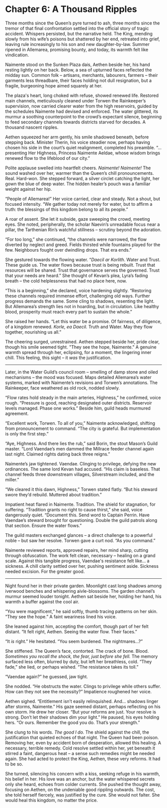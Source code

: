 # Chapter 6: A Thousand Ripples

Three months since the Queen’s pyre turned to ash, three months since the tremor of that final confrontation settled into the official story of tragic accident. Whispers persisted, but the narrative held. The King, mending slowly from his wife’s poisons but shattered by her end, retreated into grief, leaving rule increasingly to his son and new daughter-by-law. Summer ripened in Allemarea, promising bounty, and today, its warmth felt like vindication.

Naimente stood on the Sunken Plaza dais, Aethen beside her, his hand resting lightly on her back. Below, a sea of upturned faces reflected the midday sun. Common folk – artisans, merchants, labourers, farmers – their garments less threadbare, their faces holding not dull resignation, but a fragile, burgeoning hope aimed squarely at her.

The plaza's heart, long choked with refuse, showed renewed life. Restored main channels, meticulously cleaned under Torwen the Rainkeeper’s supervision, now carried clearer water from the high reservoirs, guided by the schedules Naimente had devised and enforced. The water glittered, its murmur a soothing counterpoint to the crowd’s expectant silence, beginning to feed secondary channels towards districts starved for decades. A thousand nascent ripples.

Aethen squeezed her arm gently, his smile shadowed beneath, before stepping back. Minister Therin, his voice steadier now, perhaps having chosen his side in the court’s quiet realignment, completed his preamble. “…presenting Her Highness, Princess Naimente Aeldae, whose wisdom brings renewed flow to the lifeblood of our city.”

Polite applause swelled into heartfelt cheers. *Naimente! Naimente!* The sound washed over her, warmer than the Queen’s chill pronouncements. Real. Hard-won. She stepped forward, a silver circlet catching the light, her gown the blue of deep water. The hidden healer’s pouch was a familiar weight against her hip.

“People of Allemarea!” Her voice carried, clear and steady. Not a shout, but focused intensity. “We gather today not merely for water, but to affirm a truth: the blessings of this kingdom belong to all its people.”

A roar of assent. She let it subside, gaze sweeping the crowd, meeting eyes. She noted, peripherally, the scholar Naevin’s unreadable focus near a pillar, the Tarthenian Rin’s watchful stillness – scrutiny beyond the adoration.

“For too long,” she continued, “the channels were narrowed, the flow diverted by neglect and greed. Fields thirsted while fountains played for the few. Neighbours fought over dwindling drops. That era ends.”

She gestured towards the flowing water. “*Daecil ar Korlith*. Water and Trust. These guide us. The water flows because trust is being rebuilt. Trust that resources will be shared. Trust that governance serves the governed. Trust that your needs are heard.” She thought of Kevan’s plea, Lyra’s fading breath – the cold helplessness that had no place here, now.

“This is a beginning,” she declared, voice hardening slightly. “Restoring these channels required immense effort, challenging old ways. Further progress demands the same. Some cling to shadows, resenting the light. But Allemarea’s strength lies not in hoarding, but in circulation. Like healthy blood, prosperity must reach every part to sustain the whole.”

She raised her hands. “Let this water be a promise. Of fairness, of diligence, of a kingdom renewed. *Korle, ea Daecil.* Truth and Water. May they flow together, nourishing us all.”

The cheering surged, unrestrained. Aethen stepped beside her, pride clear, though his smile seemed tight. "They see the hope, Naimente." A genuine warmth spread through her, eclipsing, for a moment, the lingering inner chill. This feeling, this sight – it *was* the justification.

***

Later, in the Water Guild’s council room – smelling of damp stone and oiled mechanisms – the mood was focused. Maps detailed Allemarea’s water systems, marked with Naimente’s revisions and Torwen’s annotations. The Rainkeeper, face weathered as old rock, nodded slowly.

“Flow rates hold steady in the main arteries, Highness,” he confirmed, voice rough. “Pressure is good, reaching designated outer districts. Reservoir levels managed. Phase one works.” Beside him, guild heads murmured agreement.

“Excellent work, Torwen. To all of you,” Naimente acknowledged, shifting from pronouncement to command. “The city is grateful. But implementation is only the first step.”

“Aye, Highness. And there lies the rub,” said Borin, the stout Mason’s Guild master. “Lord Vaendae’s men dammed the Millrace feeder channel again last night. Claimed rights dating back three reigns.”

Naimente’s jaw tightened. Vaendae. Clinging to privilege, defying the new ordinances. The same lord Kevan had accused. “His claim is baseless. That channel feeds three downstream villages, Silverstream included, and the miller.”

“We cleared it this dawn, Highness,” Torwen stated flatly. “But his steward swore they’d rebuild. Muttered about tradition.”

Impatient heat flared in Naimente. Tradition. The shield for stagnation, for suffering. “Tradition grants no right to cause thirst,” she said, voice dangerously quiet. “Document this. Send word to Captain Perrin. Have Vaendae’s steward brought for questioning. Double the guild patrols along that section. Ensure the water flows.”

The guild masters exchanged glances – a direct challenge to a powerful noble – but saw her resolve. Torwen gave a curt nod. “As you command.”

Naimente reviewed reports, approved repairs, her mind sharp, cutting through obfuscation. The work felt clean, necessary – healing on a grand scale. Against this tangible progress, Vaendae's resistance felt like… a sickness. A chill clarity settled over her, pushing sentiment aside. Sickness needed excision. For the greater good.

***

Night found her in their private garden. Moonlight cast long shadows among iverwood benches and whispering aivle-blossoms. The garden channel’s murmur seemed louder tonight. Aethen sat beside her, holding her hand, his warmth a buffer against the cool air.

“You were magnificent,” he said softly, thumb tracing patterns on her skin. “They see the hope.” A faint weariness lined his voice.

She leaned against him, accepting the comfort, though part of her felt distant. “It felt right, Aethen. Seeing the water flow. Their faces.”

“It *is* right.” He hesitated. “You seem burdened. The nightmares…?”

She stiffened. The Queen’s face, contorted. The crack of bone. Blood. *Sometimes you recall the shock, the fear, just before she fell.* The memory surfaced less often, blurred by duty, but left her breathless, cold. “They fade,” she lied, or perhaps wished. “The resistance takes its toll.”

“Vaendae again?” he guessed, jaw tight.

She nodded. “He obstructs the water. Clings to privilege while others suffer. How can they not see the necessity?” Impatience roughened her voice.

Aethen sighed. “Entitlement isn’t easily relinquished. And… shadows linger after storms, Naimente.” His gaze seemed distant, perhaps reflecting on his own storm. He drew her closer. “But your reforms are just. Your resolve is strong. Don’t let their shadows dim your light.” He paused, his eyes holding hers. “Or ours. Remember the good you do. That’s your strength.”

She clung to his words. *The good I do.* The shield against the chill, the justification that quieted echoes of that night. The Queen had been poison. Removing her, even by accident born of desperation, allowed this healing. A necessary, terrible remedy. Cold resolve settled within her, yet beneath it stirred a faint, dangerous heat – a sense such remedies might be needed again. She had acted to protect the King, Aethen, these very reforms. It had to be so.

She turned, silencing his concern with a kiss, seeking refuge in his warmth, his belief in her. His love was an anchor, but the water whispered secrets only she heard, echoes from colder currents. She pushed the thought away, focusing on Aethen, on the undeniable good rippling outwards. The cost, she told herself fiercely, was justified by the cure. She would not falter. She would heal this kingdom, no matter the price.